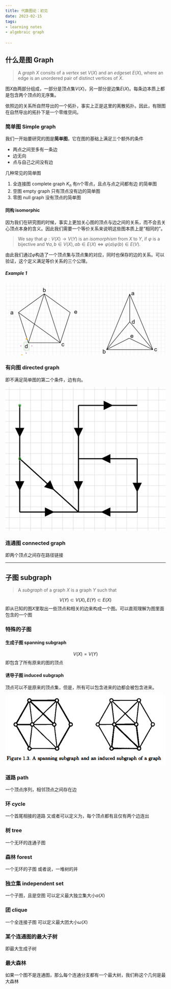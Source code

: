 ```yaml
---
title: 代数图论：初见
date: 2023-02-15
tags:
- learning notes
- algebraic graph

---
```


## 什么是图 Graph

>A *graph* $X$ consits of a *vertex* set $V(X)$ and an *edge*set $E(X)$, where an edge is an unordered pair of distinct vertices of $X$.

图$X$由两部分组成，一部分是顶点集$V(X)$，另一部分是边集$E(X)$。每条边本质上都是包含两个顶点的无序集。

依照边的关系所自然导出的一个拓扑，事实上正是这里的离散拓扑。因此，有限图在自然导出的拓扑下是一个零维空间。

<!--more-->



### 简单图 Simple graph
我们一开始要研究的图是**简单图**，它在图的基础上满足三个额外的条件
- 两点之间至多有一条边
- 边无向
- 点与自己之间没有边

几种常见的简单图
1. 全连接图 complete graph $K_n$ 有n个零点，且点与点之间都有边 的简单图
2. 空图 empty graph 只有顶点没有边的简单图
3. 零图 null graph 没有顶点的简单图

#### 同构 isomorphic
因为我们在研究图的时候，事实上更加关心图的顶点与边之间的关系，而不会去关心顶点本身的含义。因此我们需要一个等价关系来说明这些图本质上是“相同的”。
>We say that $\varphi:V(X) \to V(Y)$ is an  *isomorphism* from $X$ to $Y$, if $\varphi$ is a bijective and $\forall a,b \in V(X), ab \in E(X) \Leftrightarrow \varphi(a)\varphi(b) \in E(V)$.

由此我们通过$\varphi$构造了一个顶点集与顶点集的对应，同时也保存的边的关系。可以验证，这个定义满足等价关系的三个公理。

##### Example 1
![两个不太显然但确实同构的图](/images/代数图论-两个不太显然的同构例子.png)

### 有向图 directed graph
即不满足简单图的第二个条件，边有向。

![有向图的例子](/images/代数图论-有向图的例子.png)

### 连通图 connected graph
即两个顶点之间存在路径链接



------
## 子图 subgraph
> A *subgraph* of a graph $X$ is a graph $Y$ such that

$$
	V(Y) \subset V(X), E(Y) \subset E(X)
$$
即从已知的图$X$里取出一些顶点和相关的边来构成一个图。可以直观理解为图里面包含的一个图

### 特殊的子图

#### 生成子图 spanning subgraph
$$
V(X) = V(Y)
$$
即包含了所有原来的图的顶点

#### 诱导子图 induced subgraph
顶点可以不是原来的顶点集，但是，所有可以包含进来的边都会被包含进来。

![生成子图与诱导子图](/images/代数图论-生成子图与诱导子图.png)

### 道路 path
一个顶点序列，相邻顶点之间存在边

### 环 cycle
一个首尾相接的道路
又或者可以定义为，每个顶点都有且仅有两个边连出
### 树 tree
一个无环的连通子图
### 森林 forest
一个无环的子图
或者说，一堆树的并



### 独立集 independent set
一个子图，且是空图
可以定义最大独立集大小$\alpha(X)$

### 团 clique
一个全连接子图
可以定义最大团大小$\omega(X)$

### 某个连通图的最大子树
即最大生成子树
### 最大森林
如果一个图不是连通图，那么每个连通分支都有一个最大树，我们称这个几何是最大森林
